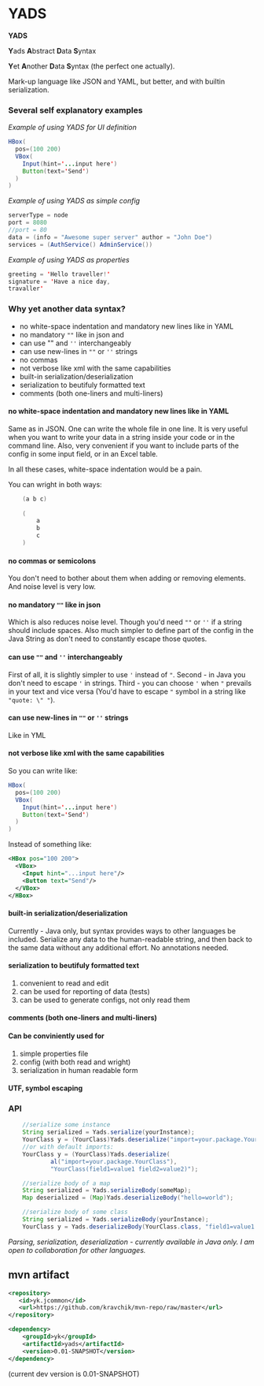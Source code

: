 YADS
=======

**YADS**

**Y**ads **A**bstract **D**ata **S**yntax

**Y**et **A**nother **D**ata **S**yntax (the perfect one actually).


Mark-up language like JSON and YAML, but better, and with builtin serialization.

### Several self explanatory examples

*Example of using YADS for UI definition*
```Java
HBox(
  pos=(100 200)
  VBox(
    Input(hint='...input here')
    Button(text='Send')
  )
)
```
*Example of using YADS as simple config*
```Java
serverType = node
port = 8080
//port = 80
data = (info = "Awesome super server" author = "John Doe")
services = (AuthService() AdminService())
```
*Example of using YADS as properties*
```Java
greeting = 'Hello traveller!'
signature = 'Have a nice day,
travaller'
```
### Why yet another data syntax?

* no white-space indentation and mandatory new lines like in YAML
* no mandatory `""` like in json and
* can use ""  and `''` interchangeably
* can use new-lines in `""` or `''` strings
* no commas
* not verbose like xml with the same capabilities
* built-in serialization/deserialization
* serialization to beutifuly formatted text
* comments (both one-liners and multi-liners)  

#### no white-space indentation and mandatory new lines like in YAML
Same as in JSON. One can write the whole file in one line. It is very useful when you want to write your data in a string inside your code or in the command line. Also, very convenient if you want to include parts of the config in some input field, or in an Excel table.

In all these cases, white-space indentation would be a pain.

You can wright in both ways:
```Java
    (a b c)
    
    (
        a
        b
        c
    )
```

#### no commas or semicolons
  You don't need to bother about them when adding or removing elements.
  And noise level is very low.

#### no mandatory `""` like in json
  Which is also reduces noise level.
  Though you'd need `""` or `''` if a string should include spaces.
  Also much simpler to define part of the config in the Java String as don't need to constantly escape those quotes.

#### can use `""`  and `''` interchangeably
  First of all, it is slightly simpler to use `'` instead of `"`. Second - in Java you don't need to escape `'` in strings. Third - you can choose `'` when `"` prevails in your text and vice versa (You'd have to escape `"` symbol in a string like `"quote: \" "`).
#### can use new-lines in `""` or `''` strings
  Like in YML
#### not verbose like xml with the same capabilities
  So you can write like:
```Java
HBox(
  pos=(100 200)
  VBox(
    Input(hint='...input here')
    Button(text='Send')
  )
)
```
  Instead of something like:
```XML
<HBox pos="100 200">
  <VBox>
    <Input hint="...input here"/>
    <Button text="Send"/>
  </VBox>
</HBox>
```

#### built-in serialization/deserialization
  Currently - Java only, but syntax provides ways to other languages be included.
  Serialize any data to the human-readable string, and then back to the same data without any additional effort.
  No annotations needed.
  
#### serialization to beutifuly formatted text
  1. convenient to read and edit
  1. can be used for reporting of data (tests)
  1. can be used to generate configs, not only read them

#### comments (both one-liners and multi-liners)  

#### Can be conviniently used for
  1. simple properties file
  1. config (with both read and wright)
  1. serialization in human readable form

#### UTF, symbol escaping


### API
```Java
    //serialize some instance
    String serialized = Yads.serialize(yourInstance);
    YourClass y = (YourClass)Yads.deserialize("import=your.package.YourClass YourClass(field1=value1 field2=value2)");
    //or with default imports:
    YourClass y = (YourClass)Yads.deserialize(
            al("import=your.package.YourClass"), 
            "YourClass(field1=value1 field2=value2)");

    //serialize body of a map
    String serialized = Yads.serializeBody(someMap);
    Map deserialized = (Map)Yads.deserializeBody("hello=world");

    //serialize body of some class
    String serialized = Yads.serializeBody(yourInstance);
    YourClass y = Yads.deserializeBody(YourClass.class, "field1=value1 field2=value2");
```

  *Parsing, serialization, deserialization - currently available in Java only. I am open to collaboration for other languages.*

## mvn artifact
```xml
<repository>
   <id>yk.jcommon</id>
   <url>https://github.com/kravchik/mvn-repo/raw/master</url>
</repository>

<dependency>
    <groupId>yk</groupId>
    <artifactId>yads</artifactId>
    <version>0.01-SNAPSHOT</version>
</dependency>
```
(current dev version is 0.01-SNAPSHOT)

